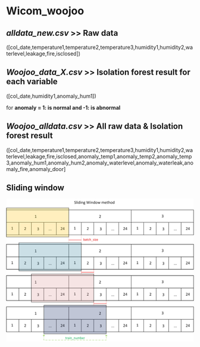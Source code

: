 # Wicom_woojoo

## _alldata_new.csv_ >> Raw data 
([col_date,temperature1,temperature2,temperature3,humidity1,humidity2,waterlevel,leakage,fire,isclosed])


## _Woojoo_data_X.csv_ >> Isolation forest result for each variable
([col_date,humidity1,anomaly_hum1])

for **anomaly = 1: is normal and -1: is abnormal**


## _Woojoo_alldata.csv_ >> All raw data & Isolation forest result
([col_date,temperature1,temperature2,temperature3,humidity1,humidity2,waterlevel,leakage,fire,isclosed,anomaly_temp1,anomaly_temp2,anomaly_temp3,anomaly_hum1,anomaly_hum2,anomaly_waterlevel,anomaly_waterleak,anomaly_fire,anomaly_door]

## Sliding window
![sliding_window](https://github.com/Radityofajar/Wicom_woojoo/blob/main/docs/sliding_window.jpg)
